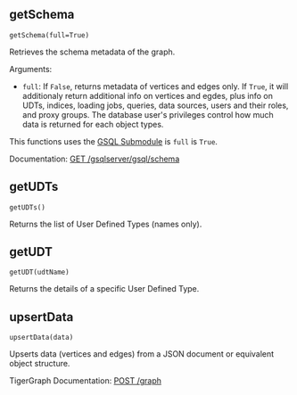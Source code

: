 ## getSchema
`getSchema(full=True)`

Retrieves the schema metadata of the graph.

Arguments:
- `full`: If `False`, returns metadata of vertices and edges only. If `True`, it will additionaly return additional info on vertices and egdes, plus info on UDTs, indices, loading jobs, queries, data sources, users and their roles, and proxy groups. The database user's privileges control how much data is returned for each object types.

This functions uses the [GSQL Submodule](Gsql.md) is `full` is `True`.

Documentation: [GET /gsqlserver/gsql/schema](https://docs.tigergraph.com/dev/restpp-api/built-in-endpoints#get-the-graph-schema-get-gsql-schema)

## getUDTs
`getUDTs()`

Returns the list of User Defined Types (names only).

## getUDT
`getUDT(udtName)`

Returns the details of a specific User Defined Type.

## upsertData
`upsertData(data)`

Upserts data (vertices and edges) from a JSON document or equivalent object structure.

TigerGraph Documentation: [POST /graph](https://docs.tigergraph.com/dev/restpp-api/built-in-endpoints#post-graph-graph_name-upsert-the-given-data)
